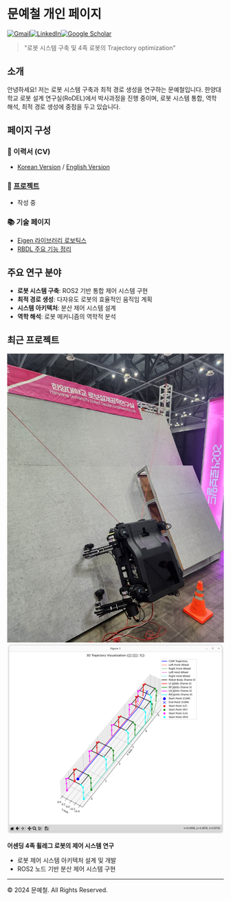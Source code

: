 # 문예철 개인 페이지

[![Gmail](https://img.shields.io/badge/Gmail-D14836?style=for-the-badge&logo=gmail&logoColor=white)](mailto:mycm1302@gmail.com)[![LinkedIn](https://img.shields.io/badge/linkedin-%230077B5.svg?style=for-the-badge&logo=linkedin&logoColor=white)](https://www.linkedin.com/in/ycmoon)[![Google Scholar](https://img.shields.io/badge/Google%20Scholar-4285F4?style=for-the-badge&logo=google-scholar&logoColor=white)](https://scholar.google.co.kr/citations?user=XA4uoGAAAAAJ&hl=ko&oi=ao)

> "로봇 시스템 구축 및 4족 로봇의 Trajectory optimization"

## 소개

안녕하세요! 저는 로봇 시스템 구축과 최적 경로 생성을 연구하는 문예철입니다. 한양대학교 로봇 설계 연구실(RoDEL)에서 박사과정을 진행 중이며, 로봇 시스템 통합, 역학 해석, 최적 경로 생성에 중점을 두고 있습니다.

## 페이지 구성

### 📄 이력서 (CV)
- [Korean Version](Pages/CV/CV_kr.md) / [English Version](Pages/CV/CV_en.md)

### 🤖 [프로젝트](projects/README.md)
- 작성 중

### 📚 기술 페이지
- [Eigen 라이브러리 로보틱스](Pages/Docs/Eigen_robotics.md) 
- [RBDL 주요 기능 정리](Pages/Docs/RBDL_functions.md) 


## 주요 연구 분야

- **로봇 시스템 구축**: ROS2 기반 통합 제어 시스템 구현
- **최적 경로 생성**: 다자유도 로봇의 효율적인 움직임 계획
- **시스템 아키텍처**: 분산 제어 시스템 설계
- **역학 해석**: 로봇 메커니즘의 역학적 분석

## 최근 프로젝트

![어센딩 로봇](/Media/Edelstro/Experiment.jpg)
![T.O](/Media/Edelstro/TO_ex1.png)

**어센딩 4족 휠레그 로봇의 제어 시스템 연구**
- 로봇 제어 시스템 아키텍처 설계 및 개발
- ROS2 노드 기반 분산 제어 시스템 구현

---

© 2024 문예철. All Rights Reserved.
